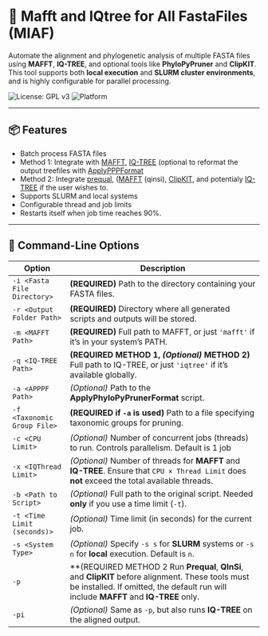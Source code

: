 # 🧬 Mafft and IQtree for All FastaFiles (MIAF)

Automate the alignment and phylogenetic analysis of multiple FASTA files using **MAFFT**, **IQ-TREE**, and optional tools like **PhyloPyPruner** and **ClipKIT**. This tool supports both **local execution** and **SLURM cluster environments**, and is highly configurable for parallel processing.

![License: GPL v3](https://img.shields.io/badge/License-GPLv3-blue.svg)
![Platform](https://img.shields.io/badge/platform-Linux-lightgrey)

---

## 📦 Features

- Batch process FASTA files
- Method 1: Integrate with [MAFFT](https://mafft.cbrc.jp/alignment/server/index.html), [IQ-TREE](https://iqtree.github.io/) (optional to reformat the output treefiles with [ApplyPPPFormat](https://github.com/mjbieren/ApplyPPPFormat)
- Method 2: Integrate [prequal](https://github.com/simonwhelan/prequal), ([MAFFT](https://mafft.cbrc.jp/alignment/server/index.html) (qinsi), [ClipKIT](https://github.com/JLSteenwyk/ClipKIT), and potentialy [IQ-TREE](https://iqtree.github.io/) if the user wishes to.
- Supports SLURM and local systems
- Configurable thread and job limits
- Restarts itself when job time reaches 90%.

---

## 🔧 Command-Line Options

| Option | Description |
|--------|-------------|
| `-i <Fasta File Directory>` | **(REQUIRED)** Path to the directory containing your FASTA files. |
| `-r <Output Folder Path>` | **(REQUIRED)** Directory where all generated scripts and outputs will be stored. |
| `-m <MAFFT Path>` | **(REQUIRED)** Full path to MAFFT, or just `'mafft'` if it’s in your system’s PATH. |
| `-q <IQ-TREE Path>` | **(REQUIRED METHOD 1, *(Optional)* METHOD 2)** Full path to IQ-TREE, or just `'iqtree'` if it’s available globally. |
| `-a <APPPF Path>` | *(Optional)* Path to the **ApplyPhyloPyPrunerFormat** script. |
| `-f <Taxonomic Group File>` | **(REQUIRED if `-a` is used)** Path to a file specifying taxonomic groups for pruning. |
| `-c <CPU Limit>` | *(Optional)* Number of concurrent jobs (threads) to run. Controls parallelism. Default is 1 job |
| `-x <IQThread Limit>` | *(Optional)* Number of threads for **MAFFT** and **IQ-TREE**. Ensure that `CPU × Thread Limit` does **not** exceed the total available threads. |
| `-b <Path to Script>` | *(Optional)* Full path to the original script. Needed **only** if you use a time limit (`-t`). |
| `-t <Time Limit (seconds)>` | *(Optional)* Time limit (in seconds) for the current job. |
| `-s <System Type>` | *(Optional)* Specify `-s s` for **SLURM** systems or `-s n` for **local** execution. Default is `n`. |
| `-p` | **(REQUIRED METHOD 2 Run **Prequal**, **QInSi**, and **ClipKIT** before alignment. These tools must be installed. If omitted, the default run will include **MAFFT** and **IQ-TREE** only. |
| `-pi` | *(Optional)* Same as `-p`, but also runs **IQ-TREE** on the aligned output. |
